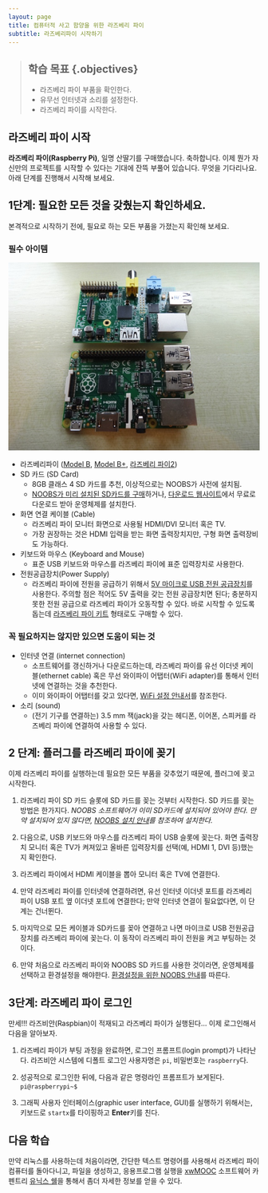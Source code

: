 ```yaml
---
layout: page
title: 컴퓨터적 사고 함양을 위한 라즈베리 파이
subtitle: 라즈베리파이 시작하기
---
```


> ## 학습 목표 {.objectives}
>
> *   라즈베리 파이 부품을 확인한다.
> *   유무선 인터넷과 소리를 설정한다.
> *   라즈베리 파이를 시작한다.

## 라즈베리 파이 시작

**라즈베리 파이(Raspberry Pi)**, 일명 산딸기를 구매했습니다. 축하합니다. 이제 뭔가 자신만의 프로젝트를 시작할 수 있다는 기대에 잔뜩 부풀어 있습니다. 무엇을 기다리나요. 아래 단계를 진행해서 시작해 보세요.

## 1단계: 필요한 모든 것을 갖췄는지 확인하세요.

본격적으로 시작하기 전에, 필요로 하는 모든 부품을 가졌는지 확인해 보세요.

### 필수 아이템

![라즈베리 파이](../img/learn-raspberry-pi/Raspberry-Pis.jpg)

- 라즈베리파이 ([Model B](http://www.raspberrypi.org/product/model-b/), [Model B+](http://www.raspberrypi.org/product/model-b-plus/), [라즈베리 파이2](https://www.raspberrypi.org/products/raspberry-pi-2-model-b/))
- SD 카드 (SD Card)
    - 8GB 클래스 4 SD 카드를 추천, 이상적으로는 NOOBS가 사전에 설치됨.
    - [NOOBS가 미리 설치된 SD카드를 구매](http://swag.raspberrypi.org/collections/frontpage/products/noobs-8gb-sd-card)하거나, [다운로드 웹사이트](https://www.raspberrypi.org/downloads/)에서 무료로 다운로드 받아 운영체제를 설치한다.
- 화면 연결 케이블 (Cable)
    - 라즈베리 파이 모니터 화면으로 사용될 HDMI/DVI 모니터 혹은 TV.
    - 가장 권장하는 것은 HDMI 입력을 받는 화면 출력장치지만, 구형 화면 출력장비도 가능하다.
- 키보드와 마우스 (Keyboard and Mouse)
    - 표준 USB 키보드와 마우스를 라즈베리 파이에 표준 입력장치로 사용한다.
- 전원공급장치(Power Supply)    
    - 라즈베리 파이에 전원을 공급하기 위해서 [5V 마이크로 USB 전원 공급장치](http://swag.raspberrypi.org/collections/pi-kits/products/raspberry-pi-universal-power-supply)를 사용한다. 주의할 점은 적어도 5V 출력을 갖는 전원 공급장치면 된다; 충분하지 못한 전원 공급으로 라즈베리 파이가 오동작할 수 있다.
바로 시작할 수 있도록 돕는데 [라즈베리 파이 키트](http://swag.raspberrypi.org/collections/frontpage/products/b-raspberry-pi-starter-kit) 형태로도 구매할 수 있다. 

### 꼭 필요하지는 않지만 있으면 도움이 되는 것

- 인터넷 연결 (internet connection)
    - 소프트웨어를 갱신하거나 다운로드하는데, 라즈베리 파이를 유선 이더넷 케이블(ethernet cable) 혹은 무선 와이파이 어탭터(WiFi adapter)를 통해서 인터넷에 연결하는 것을 추천한다.
    - 이미 와이파이 어탭터를 갖고 있다면, [WiFi 설정 안내서](http://swag.raspberrypi.org/collections/frontpage/products/b-raspberry-pi-starter-kit)를 참조한다.
- 소리 (sound)
    - (전기 기구를 연결하는) 3.5 mm 잭(jack)을 갖는 헤디폰, 이어폰, 스피커를 라즈베리 파이에 연결하여 사용할 수 있다.

## 2 단계: 플러그를 라즈베리 파이에 꽂기

이제 라즈베리 파이를 실행하는데 필요한 모든 부품을 갖추었기 때문에, 플러그에 꽂고 시작한다.

1. 라즈베리 파이 SD 카드 슬롯에 SD 카드를 꽂는 것부터 시작한다. SD 카드를 꽂는 방법은 한가지다. *NOOBS 소프트웨어가 이미 SD카드에 설치되어 있어야 한다. 만약 설치되어 있지 않다면, [NOOBS 설치 안내](http://www.raspberrypi.org/help/noobs-setup/)를 참조하여 설치한다.*  

2. 다음으로, USB 키보드와 마우스를 라즈베리 파이 USB 슬롯에 꽂는다. 화면 출력장치 모니터 혹은 TV가 켜져있고 올바른 입력장치를 선택(예, HDMI 1, DVI 등)했는지 확인한다.  

3. 라즈베리 파이에서 HDMI 케이블을 뽑아 모니터 혹은 TV에 연결한다.  

4. 만약 라즈베리 파이를 인터넷에 연결하려면, 유선 인터넷 이더넷 포트를 라즈베리 파이 USB 포트 옆 이더넷 포트에 연결한다; 만약 인터넷 연결이 필요없다면, 이 단계는 건너뛴다.  

5. 마지막으로 모든 케이블과 SD카드를 꽂아 연결하고 나면 마이크로 USB 전원공급장치를 라즈베리 파이에 꽂는다. 이 동작이 라즈베리 파이 전원을 켜고 부팅하는 것이다.  

6. 만약 처음으로 라즈베리 파이와 NOOBS SD 카드를 사용한 것이라면, 운영체제를 선택하고 환경설정을 해야한다.  [환경설정을 위한 NOOBS 안내](http://www.raspberrypi.org/help/noobs-setup/)를 따른다.

## 3단계: 라즈베리 파이 로그인

만세!!! 라즈비안(Raspbian)이 적재되고 라즈베리 파이가 실행된다... 이제 로그인해서 다음을 알아보자.

1. 라즈베리 파이가 부팅 과정을 완료하면, 로그인 프롬프트(login prompt)가 나타난다. 라즈비안 시스템에 디폴트 로그인 사용자명은 `pi`, 비밀번호는 `raspberry`다.  

2. 성공적으로 로그인한 뒤에, 다음과 같은 명령라인 프롬프트가 보게된다. `pi@raspberrypi~$`  

3. 그래픽 사용자 인터페이스(graphic user interface, GUI)를 실행하기 위해서는, 키보드로 `startx`를 타이핑하고 **Enter**키를 친다.

## 다음 학습

만약 리눅스를 사용하는데 처음이라면, 간단한 텍스트 명령어를 사용해서 라즈베리 파이 컴퓨터를 돌아다니고, 파일을 생성하고, 응용프로그램 실행을 [xwMOOC](http://xwmooc.net) 소프트웨어 카펜트리 [유닉스 쉘](http://www.xwmooc.net/swc/book.html#unix-shell)을 통해서 좀더 자세한 정보를 얻을 수 있다.
